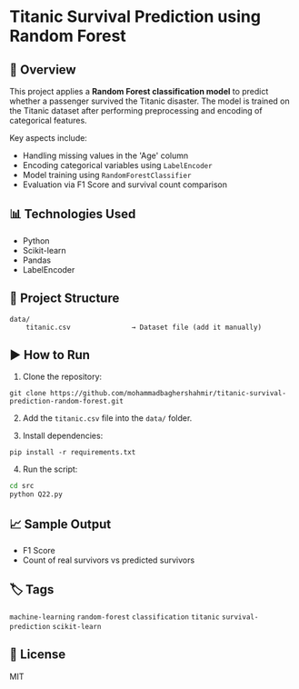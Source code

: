 # Titanic Survival Prediction using Random Forest

## 📌 Overview
This project applies a **Random Forest classification model** to predict whether a passenger survived the Titanic disaster. The model is trained on the Titanic dataset after performing preprocessing and encoding of categorical features.

Key aspects include:
- Handling missing values in the 'Age' column
- Encoding categorical variables using `LabelEncoder`
- Model training using `RandomForestClassifier`
- Evaluation via F1 Score and survival count comparison

## 📊 Technologies Used
- Python
- Scikit-learn
- Pandas
- LabelEncoder

## 📁 Project Structure
```
data/
    titanic.csv               → Dataset file (add it manually)
```

## ▶️ How to Run

1. Clone the repository:
```
git clone https://github.com/mohammadbaghershahmir/titanic-survival-prediction-random-forest.git
```

2. Add the `titanic.csv` file into the `data/` folder.

3. Install dependencies:
```
pip install -r requirements.txt
```

4. Run the script:
```bash
cd src
python Q22.py
```

## 📈 Sample Output
- F1 Score
- Count of real survivors vs predicted survivors

## 🏷️ Tags
`machine-learning` `random-forest` `classification` `titanic` `survival-prediction` `scikit-learn`

## 📄 License
MIT

